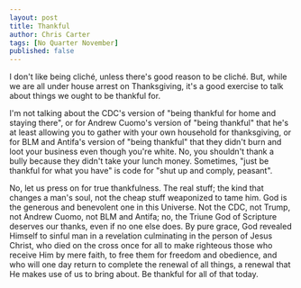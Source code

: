 ```yaml
---
layout: post
title: Thankful
author: Chris Carter
tags: [No Quarter November]
published: false
---
```


I don't like being cliché, unless there's good reason to be cliché. But, while we are all under house arrest on Thanksgiving, it's a good exercise to talk about things we ought to be thankful for.

I'm not talking about the CDC's version of "being thankful for home and staying there", or for Andrew Cuomo's version of "being thankful" that he's at least allowing you to gather with your own household for thanksgiving, or for BLM and Antifa's version of "being thankful" that they didn't burn and loot your business even though you're white. No, you shouldn't thank a bully because they didn't take your lunch money. Sometimes, "just be thankful for what you have" is code for "shut up and comply, peasant".

No, let us press on for true thankfulness. The real stuff; the kind that changes a man's soul, not the cheap stuff weaponized to tame him. God is the generous and benevolent one in this Universe. Not the CDC, not Trump, not Andrew Cuomo, not BLM and Antifa; no, the Triune God of Scripture deserves our thanks, even if no one else does. By pure grace, God revealed Himself to sinful man in a revelation culminating in the person of Jesus Christ, who died on the cross once for all to make righteous those who receive Him by mere faith, to free them for freedom and obedience, and who will one day return to complete the renewal of all things, a renewal that He makes use of us to bring about. Be thankful for all of that today.
